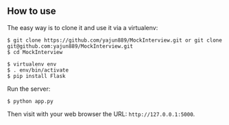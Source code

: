How to use
----------

The easy way is to clone it and use it via a virtualenv:

    $ git clone https://github.com/yajun889/MockInterview.git or git clone git@github.com:yajun889/MockInterview.git
    $ cd MockInterview

    $ virtualenv env
    $ . env/bin/activate
    $ pip install Flask

Run the server:

    $ python app.py

Then visit with your web browser the URL: `http://127.0.0.1:5000`.
